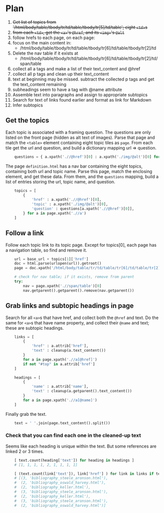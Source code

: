 # Plan

1. ~~Get list of topics from '/html/body/table/tbody/tr/td/table/tbody/tr[5]/td/table'; eight `<td>`s~~
2. ~~from each `<td>`, get the `<a>`'s `@href`, and its `<img>`'s `@alt`~~
3. follow hrefs to each page, on each page:
4. focus on the main content in: 
    - /html/body/table/tbody/tr/td/table/tbody/tr[6]/td/table/tbody/tr[2]/td
4. Delete the nav table if it exists at 
    - /html/body/table/tbody/tr/td/table/tbody/tr[6]/td/table/tbody/tr[2]/td/span/table
5. collect all a tags and make a list of their text_content and @href
6. collect all p tags and clean up their text_content
7. text at beginning may be missed. subtract the collected p tags and get the text_content remaining
8. subheadings seem to have a tag with @name attribute
9. Assemble text into paragraphs and assign to appropriate subtopics
10. Search for text of links found earlier and format as link for Markdown
11. Infer subtopics

## Get the topics

Each topic is associated with a framing question. The questions are only listed on the front page (hidden as alt text of images). Parse that page and match the `<table>` element containing eight topic tiles as `page`. From each tile get the url and question, and build a dictionary mapping url => question.

```python
    questions = { a.xpath('.//@href')[0] : a.xpath('./img/@alt')[0] for a in page.xpath('.//a') }
```

The page `definition.html` has a nav bar containing the eight topics, containing both url and topic name. Parse this page, match the enclosing element, and get these data. From them, and the `questions` mapping, build a list of entries storing the url, topic name, and question.

```python
    topics = [ 
        { 
            'href' : a.xpath('.//@href')[0],
            'topic' : a.xpath('./img/@alt')[0],
            'question' : questions[a.xpath('.//@href')[0]],
        } for a in page.xpath('.//a') 
    ]
```

## Follow a link

Follow each topic link to its topic page. Except for topics[0], each page has a navigation table, so find and remove it.

```python
    url = base_url + topics[1]['href']
    doc = html.parse(urlopen(url)).getroot()
    page = doc.xpath('/html/body/table/tr/td/table/tr[6]/td/table/tr[2]/td')[0]

    # check for nav table; if it exists, remove from parent
    try:
        nav = page.xpath('.//span/table')[0]
        nav.getparent().getparent().remove(nav.getparent())
```

## Grab links and subtopic headings in page

Search for all `<a>`s that have href, and collect both the `@href` and text. Do the same for `<a>`s that have name property, and collect their `@name` and text; these are subtopic headings.

```python
    links = [ 
        {
            'href' : a.attrib['href'], 
            'text' : cleanup(a.text_content())
        } 
        for a in page.xpath('.//a[@href]') 
        if not "#top" in a.attrib['href']
    ]

    headings = [
        {
            'name' : a.attrib['name'],
            'text' : cleanup(a.getparent().text_content())
        }
        for a in page.xpath('.//a[@name]') 
    ]

```

Finally grab the text.

```python
    text = ' '.join(page.text_content().split())
```

### Check that you can find each one in the cleaned-up text

Seems like each heading is unique within the text. But some references are linked 2 or 3 times.

```python
    [ text.count(heading['text']) for heading in headings ]
    # [1, 1, 1, 1, 2, 1, 1, 1, 1]

    [ (text.count(link['text']), link['href'] ) for link in links if text.count(link['text']) > 1 ]
    # [(3, 'bibliography_steele_aronson.html'),
    #  (2, 'bibliography_oswald_harvey.html'),
    #  (2, 'bibliography_keller.html'),
    #  (3, 'bibliography_steele_aronson.html'),
    #  (2, 'bibliography_keller.html'),
    #  (3, 'bibliography_steele_aronson.html'),
    #  (2, 'bibliography_oswald_harvey.html')]    
```


